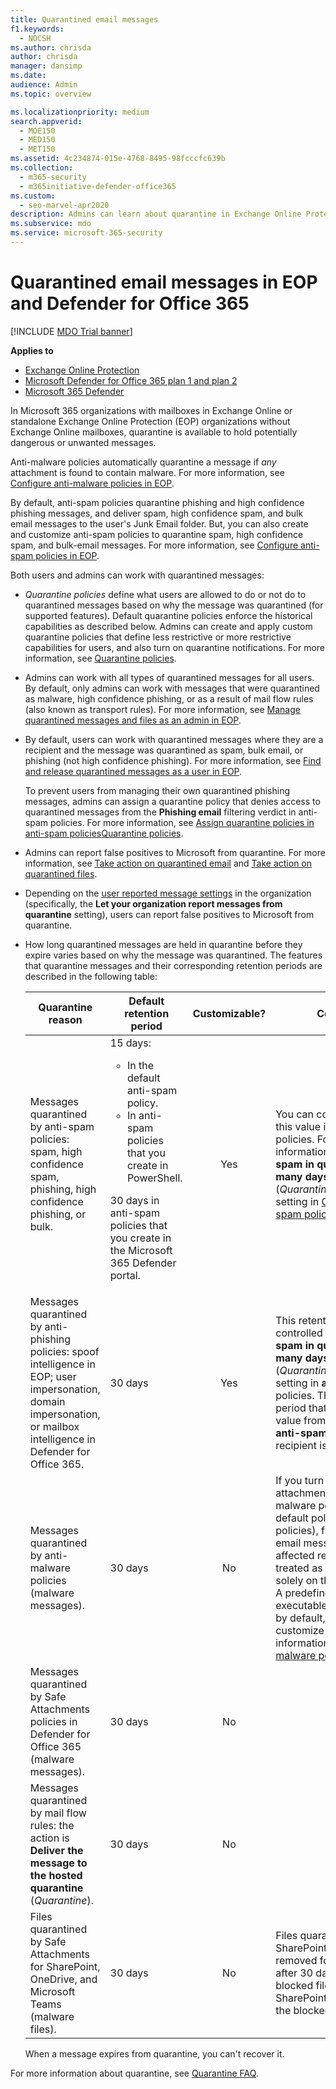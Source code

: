 ```yaml
---
title: Quarantined email messages
f1.keywords:
  - NOCSH
ms.author: chrisda
author: chrisda
manager: dansimp
ms.date:
audience: Admin
ms.topic: overview

ms.localizationpriority: medium
search.appverid:
  - MOE150
  - MED150
  - MET150
ms.assetid: 4c234874-015e-4768-8495-98fcccfc639b
ms.collection:
  - m365-security
  - m365initiative-defender-office365
ms.custom:
  - seo-marvel-apr2020
description: Admins can learn about quarantine in Exchange Online Protection (EOP) that holds potentially dangerous or unwanted messages.
ms.subservice: mdo
ms.service: microsoft-365-security
---
```


# Quarantined email messages in EOP and Defender for Office 365

[!INCLUDE [MDO Trial banner](../includes/mdo-trial-banner.md)]

**Applies to**
- [Exchange Online Protection](eop-about.md)
- [Microsoft Defender for Office 365 plan 1 and plan 2](defender-for-office-365.md)
- [Microsoft 365 Defender](../defender/microsoft-365-defender.md)

In Microsoft 365 organizations with mailboxes in Exchange Online or standalone Exchange Online Protection (EOP) organizations without Exchange Online mailboxes, quarantine is available to hold potentially dangerous or unwanted messages.

Anti-malware policies automatically quarantine a message if _any_ attachment is found to contain malware. For more information, see [Configure anti-malware policies in EOP](anti-malware-policies-configure.md).

By default, anti-spam policies quarantine phishing and high confidence phishing messages, and deliver spam, high confidence spam, and bulk email messages to the user's Junk Email folder. But, you can also create and customize anti-spam policies to quarantine spam, high confidence spam, and bulk-email messages. For more information, see [Configure anti-spam policies in EOP](anti-spam-policies-configure.md).

Both users and admins can work with quarantined messages:

- _Quarantine policies_ define what users are allowed to do or not do to quarantined messages based on why the message was quarantined (for supported features). Default quarantine policies enforce the historical capabilities as described below. Admins can create and apply custom quarantine policies that define less restrictive or more restrictive capabilities for users, and also turn on quarantine notifications. For more information, see [Quarantine policies](quarantine-policies.md).

- Admins can work with all types of quarantined messages for all users. By default, only admins can work with messages that were quarantined as malware, high confidence phishing, or as a result of mail flow rules (also known as transport rules). For more information, see [Manage quarantined messages and files as an admin in EOP](quarantine-admin-manage-messages-files.md).

- By default, users can work with quarantined messages where they are a recipient and the message was quarantined as spam, bulk email, or phishing (not high confidence phishing). For more information, see [Find and release quarantined messages as a user in EOP](quarantine-end-user.md).

  To prevent users from managing their own quarantined phishing messages, admins can assign a quarantine policy that denies access to quarantined messages from the **Phishing email** filtering verdict in anti-spam policies. For more information, see [Assign quarantine policies in anti-spam policies](quarantine-policies.md#anti-spam-policies)[Quarantine policies](quarantine-policies.md).

- Admins can report false positives to Microsoft from quarantine. For more information, see [Take action on quarantined email](quarantine-admin-manage-messages-files.md#take-action-on-quarantined-email) and [Take action on quarantined files](quarantine-admin-manage-messages-files.md#take-action-on-quarantined-files).

- Depending on the [user reported message settings](submissions-user-reported-messages-files-custom-mailbox.md) in the organization (specifically, the **Let your organization report messages from quarantine** setting), users can report false positives to Microsoft from quarantine.

- How long quarantined messages are held in quarantine before they expire varies based on why the message was quarantined. The features that quarantine messages and their corresponding retention periods are described in the following table:

  |Quarantine reason|Default retention period|Customizable?|Comments|
  |---|---|:---:|---|
  |Messages quarantined by anti-spam policies: spam, high confidence spam, phishing, high confidence phishing, or bulk.|15 days: <ul><li>In the default anti-spam policy.</li><li>In anti-spam policies that you create in PowerShell.</li></ul> <p> 30 days in anti-spam policies that you create in the Microsoft 365 Defender portal.|Yes|You can configure (lower) this value in anti-spam policies. For more information, see the **Retain spam in quarantine for this many days** (_QuarantineRetentionPeriod_) setting in [Configure anti-spam policies](anti-spam-policies-configure.md).|
  |Messages quarantined by anti-phishing policies: spoof intelligence in EOP; user impersonation, domain impersonation, or mailbox intelligence in Defender for Office 365.|30 days|Yes|This retention period is also controlled by the **Retain spam in quarantine for this many days** (_QuarantineRetentionPeriod_) setting in **anti-spam** policies. The retention period that's used is the value from the first matching **anti-spam** policy that the recipient is defined in.|
  |Messages quarantined by anti-malware policies (malware messages).|30 days|No|If you turn on common attachments filtering in anti-malware policies (in the default policy or in custom policies), file attachments in email messages to the affected recipients are treated as malware based solely on the file extension. A predefined list of mostly executable file types is used by default, but you can customize the list. For more information, see [Anti-malware policies](anti-malware-protection-about.md#anti-malware-policies).|
  |Messages quarantined by Safe Attachments policies in Defender for Office 365 (malware messages).|30 days|No||
  |Messages quarantined by mail flow rules: the action is **Deliver the message to the hosted quarantine** (_Quarantine_).|30 days|No||
  |Files quarantined by Safe Attachments for SharePoint, OneDrive, and Microsoft Teams (malware files).|30 days|No|Files quarantined in SharePoint or OneDrive are removed fom quarantine after 30 days, but the blocked files remain in SharePoint or OneDrive in the blocked state.|

  When a message expires from quarantine, you can't recover it.

For more information about quarantine, see [Quarantine FAQ](quarantine-faq.yml).

